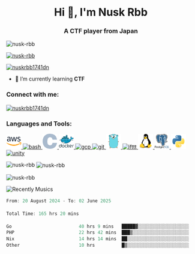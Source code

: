 <h1 align="center">Hi 👋, I'm Nusk Rbb</h1>
<h3 align="center">A CTF player from Japan</h3>

<p align="left"> <img src="https://komarev.com/ghpvc/?username=nusk-rbb&label=Profile%20views&color=0e75b6&style=flat" alt="nusk-rbb" /> </p>

<p align="left"> <a href="https://github.com/ryo-ma/github-profile-trophy"><img src="https://github-profile-trophy.vercel.app/?username=nusk-rbb" alt="nusk-rbb" /></a> </p>

<p align="left"> <a href="https://twitter.com/nuskrbb1741dn" target="blank"><img src="https://img.shields.io/twitter/follow/nuskrbb1741dn?logo=twitter&style=for-the-badge" alt="nuskrbb1741dn" /></a> </p>

- 🌱 I’m currently learning **CTF**

<h3 align="left">Connect with me:</h3>
<p align="left">
<a href="https://twitter.com/nuskrbb1741dn" target="blank"><img align="center" src="https://raw.githubusercontent.com/rahuldkjain/github-profile-readme-generator/master/src/images/icons/Social/twitter.svg" alt="nuskrbb1741dn" height="30" width="40" /></a>
</p>

<h3 align="left">Languages and Tools:</h3>
<p align="left"> <a href="https://aws.amazon.com" target="_blank" rel="noreferrer"> <img src="https://raw.githubusercontent.com/devicons/devicon/master/icons/amazonwebservices/amazonwebservices-original-wordmark.svg" alt="aws" width="40" height="40"/> </a> <a href="https://www.gnu.org/software/bash/" target="_blank" rel="noreferrer"> <img src="https://www.vectorlogo.zone/logos/gnu_bash/gnu_bash-icon.svg" alt="bash" width="40" height="40"/> </a> <a href="https://www.cprogramming.com/" target="_blank" rel="noreferrer"> <img src="https://raw.githubusercontent.com/devicons/devicon/master/icons/c/c-original.svg" alt="c" width="40" height="40"/> </a> <a href="https://www.docker.com/" target="_blank" rel="noreferrer"> <img src="https://raw.githubusercontent.com/devicons/devicon/master/icons/docker/docker-original-wordmark.svg" alt="docker" width="40" height="40"/> </a> <a href="https://cloud.google.com" target="_blank" rel="noreferrer"> <img src="https://www.vectorlogo.zone/logos/google_cloud/google_cloud-icon.svg" alt="gcp" width="40" height="40"/> </a> <a href="https://git-scm.com/" target="_blank" rel="noreferrer"> <img src="https://www.vectorlogo.zone/logos/git-scm/git-scm-icon.svg" alt="git" width="40" height="40"/> </a> <a href="https://golang.org" target="_blank" rel="noreferrer"> <img src="https://raw.githubusercontent.com/devicons/devicon/master/icons/go/go-original.svg" alt="go" width="40" height="40"/> </a> <a href="https://ifttt.com/" target="_blank" rel="noreferrer"> <img src="https://www.vectorlogo.zone/logos/ifttt/ifttt-ar21.svg" alt="ifttt" width="40" height="40"/> </a> <a href="https://www.linux.org/" target="_blank" rel="noreferrer"> <img src="https://raw.githubusercontent.com/devicons/devicon/master/icons/linux/linux-original.svg" alt="linux" width="40" height="40"/> </a> <a href="https://www.postgresql.org" target="_blank" rel="noreferrer"> <img src="https://raw.githubusercontent.com/devicons/devicon/master/icons/postgresql/postgresql-original-wordmark.svg" alt="postgresql" width="40" height="40"/> </a> <a href="https://www.python.org" target="_blank" rel="noreferrer"> <img src="https://raw.githubusercontent.com/devicons/devicon/master/icons/python/python-original.svg" alt="python" width="40" height="40"/> </a> <a href="https://unity.com/" target="_blank" rel="noreferrer"> <img src="https://www.vectorlogo.zone/logos/unity3d/unity3d-icon.svg" alt="unity" width="40" height="40"/> </a> </p>

<p><img align="left" src="https://github-readme-stats.vercel.app/api/top-langs?username=nusk-rbb&show_icons=true&locale=en&layout=compact" alt="nusk-rbb" /></p>

<p>&nbsp;<img align="center" src="https://github-readme-stats.vercel.app/api?username=nusk-rbb&show_icons=true&locale=en" alt="nusk-rbb" /></p>

<p><img align="center" src="https://github-readme-streak-stats.herokuapp.com/?user=nusk-rbb&" alt="nusk-rbb" /></p>

![Recently Musics](https://lastfm-recently-played.vercel.app/api?user=NuskRbb&header_style=normal_stats&footer_style=wave&loved_style=4)

<!--START_SECTION:waka-->

```go
From: 20 August 2024 - To: 02 June 2025

Total Time: 165 hrs 20 mins

Go                         40 hrs 9 mins   █████▓░░░░░░░░░░░░░░░░░░░   22.90 %
PHP                        22 hrs 42 mins  ███▒░░░░░░░░░░░░░░░░░░░░░   12.95 %
Nix                        14 hrs 14 mins  ██░░░░░░░░░░░░░░░░░░░░░░░   08.12 %
Other                      10 hrs          █▒░░░░░░░░░░░░░░░░░░░░░░░   05.70 %
```

<!--END_SECTION:waka-->